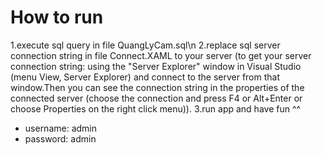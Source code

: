 # How to run
1.execute sql query in file QuangLyCam.sql\n
2.replace sql server connection string in file Connect.XAML to your server
(to get your server connection string: using the "Server Explorer" window in Visual Studio (menu View, Server Explorer) and connect to the server from that window.Then you can see the connection string in the properties of the connected server (choose the connection and press F4 or Alt+Enter or choose Properties on the right click menu)).
3.run app and have fun ^^
- username: admin
- password: admin
